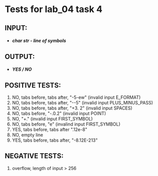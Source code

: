 # Tests for lab_04 task 4
## INPUT:
* ##### char str - line of symbols
## OUTPUT:
* ##### YES / NO
## POSITIVE TESTS:
1. NO, tabs before, tabs after, "-5-ew" (invalid input E_FORMAT)
2. NO, tabs before, tabs after, "--5" (invalid input PLUS_MINUS_PASS)
3. NO, tabs before, tabs after, "+3. 2" (invalid input SPACES)
4. NO, tabs before, "-.0.2" (invalid input POINT)
5. NO, "+." (invalid input FIRST_SYMBOL)
6. NO, tabs before, "e" (invalind input FIRST_SYMBOL)
7. YES, tabs before, tabs after ".12e-8"
8. NO, empty line
9. YES, tabs before, tabs after, "-8.12E-213"
## NEGATIVE TESTS:
1. overflow, length of input > 256
